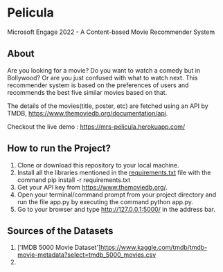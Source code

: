 # Pelicula

Microsoft Engage 2022 - A Content-based Movie Recommender System 

## About
Are you looking for a movie? Do you want to watch a comedy but in Bollywood? Or are you just confused with what to watch next. This recommender system is based on the preferences of users and recommends the best five similar movies based on that.

The details of the movies(title, poster, etc) are fetched using an API by TMDB, https://www.themoviedb.org/documentation/api.

Checkout the live demo : https://mrs-pelicula.herokuapp.com/

## How to run the Project?
1. Clone or download this repository to your local machine.
2. Install all the libraries mentioned in the [requirements.txt](requirements.txt) file with the command pip install -r requirements.txt
3. Get your API key from https://www.themoviedb.org/.
4. Open your terminal/command prompt from your project directory and run the file app.py by executing the command python app.py.
5. Go to your browser and type http://127.0.0.1:5000/ in the address bar.

## Sources of the Datasets
1. ['IMDB 5000 Movie Dataset']https://www.kaggle.com/tmdb/tmdb-movie-metadata?select=tmdb_5000_movies.csv
2. 
